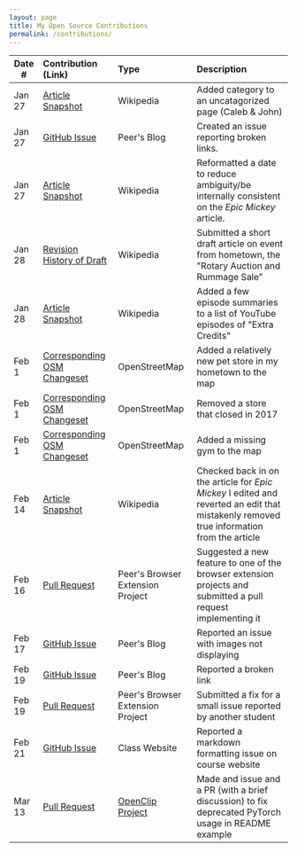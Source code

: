 ```yaml
---
layout: page
title: My Open Source Contributions
permalink: /contributions/
---
```


<!--
Type of the contribution should be "Wikipedia edit", "OpenStreet Map feature", "Documentation", "Course website", "Blog",
"Browser Add-on", etc.

The description should include a brief summary of what you did.

The link should bring us to a public page that shows your contribution. 

Replace the first row with your own contribution. 

-->





| Date #       | Contribution (Link)  | Type  | Description |
|---|:---|:---|:---|
| Jan 27   | [Article Snapshot](https://en.wikipedia.org/w/index.php?title=Caleb_%26_John&oldid=1272248318)    | Wikipedia    |   Added category to an uncatagorized page (Caleb & John)    |
| Jan 27   | [GitHub Issue](https://github.com/ossd-s25/AndreaTang123-weekly/issues/1)  |  Peer's Blog   |  Created an issue reporting broken links.    |
| Jan 27    |  [Article Snapshot](https://en.wikipedia.org/wiki/Special:Contributions/JTinker25)   | Wikipedia    | Reformatted a date to reduce ambiguity/be internally consistent on the *Epic Mickey* article. |
| Jan 28 | [Revision History of Draft](https://en.wikipedia.org/w/index.php?title=Draft:Bainbridge_Island_Rotary_Auction_and_Rummage_Sale&action=history) | Wikipedia | Submitted a short draft article on event from hometown, the "Rotary Auction and Rummage Sale" |
| Jan 28 | [Article Snapshot](https://en.wikipedia.org/w/index.php?title=List_of_Extra_Credits_episodes&oldid=1272498099) | Wikipedia | Added a few episode summaries to a list of YouTube episodes of "Extra Credits" |
| Feb 1 | [Corresponding OSM Changeset](https://www.openstreetmap.org/changeset/162026541) | OpenStreetMap | Added a relatively new pet store in my hometown to the map |
| Feb 1 | [Corresponding OSM Changeset](https://www.openstreetmap.org/changeset/162026609) | OpenStreetMap | Removed a store that closed in 2017 |
| Feb 1 | [Corresponding OSM Changeset](https://www.openstreetmap.org/changeset/162026696) | OpenStreetMap | Added a missing gym to the map |
| Feb 14    |  [Article Snapshot](https://en.wikipedia.org/w/index.php?title=Epic_Mickey&oldid=1275738881)   | Wikipedia    | Checked back in on the article for *Epic Mickey* I edited and reverted an edit that mistakenly removed true information from the article   |
| Feb 16    |  [Pull Request](https://github.com/ossd-s25/Team2-add-on-ScreenPet/pull/15)   | Peer's Browser Extension Project    | Suggested a new feature to one of the browser extension projects and submitted a pull request implementing it  |
| Feb 17    |  [GitHub Issue](https://github.com/ossd-s25/polinapianina-weekly/issues/1)   | Peer's Blog    | Reported an issue with images not displaying  |
| Feb 19    |  [GitHub Issue](https://github.com/ossd-s25/avmvng-weekly/issues/1)   | Peer's Blog    | Reported a broken link  |
| Feb 19    |  [Pull Request](https://github.com/ossd-s25/team-9-add-on/pull/2) | Peer's Browser Extension Project | Submitted a fix for a small issue reported by another student |
| Feb 21    |  [GitHub Issue](https://github.com/joannakl/ossd/issues/141) | Class Website | Reported a markdown formatting issue on course website |
| Mar 13 | [Pull Request](https://github.com/mlfoundations/open_clip/pull/1050) | [OpenClip Project](https://github.com/mlfoundations/open_clip) | Made and issue and a PR (with a brief discussion) to fix deprecated PyTorch usage in README example |